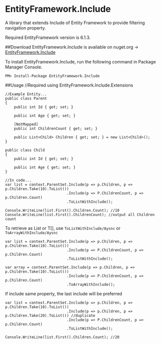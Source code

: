 # EntityFramework.Include

A library that extends Include of Entity Framework to provide filtering navigation property.

Required EntityFramework version is 6.1.3.

##Download
EntityFramework.Include is available on nuget.org -> [EntityFramework.Include](https://www.nuget.org/packages/EntityFramework.Include/)

To install EntityFramework.Include, run the following command in Package Manager Console.

    PM> Install-Package EntityFramework.Include

##Usage
    //Required using EntityFramework.Include.Extensions
    
    //Example Entity...
    public class Parent
    {
        public int Id { get; set; }

        public int Age { get; set; }
        
        [NotMapped]
        public int ChildrenCount { get; set; }

        public List<Child> Children { get; set; } = new List<Child>();
    }
    
    public class Child
    {
        public int Id { get; set; }

        public int Age { get; set; }
    }
    
    //In code...
    var list = context.ParentSet.Include(p => p.Children, p => p.Children.Take(10).ToList())
                                .Include(p => P.ChildrenCount, p => p.Children.Count)
                                .ToListWithInclude();
    
    Console.WriteLine(list.First().Children.Count); //10
    Console.WriteLine(list.First().ChildrenCount); //output all Children count

To retrieve as List or T[], use `ToListWithInclude/Aysnc` or `ToArrayWithInclude/Aysnc`
    
    var list = context.ParentSet.Include(p => p.Children, p => p.Children.Take(10).ToList())
                                .Include(p => P.ChildrenCount, p => p.Children.Count)
                                .ToListWithInclude();
                                
    var array = context.ParentSet.Include(p => p.Children, p => p.Children.Take(10).ToList())
                                .Include(p => P.ChildrenCount, p => p.Children.Count)
                                .ToArrayWithInclude();
                                
If include same property, the last include will be preferred

    var list = context.ParentSet.Include(p => p.Children, p => p.Children.Take(10).ToList())
                                .Include(p => p.Children, p => p.Children.Take(20).ToList()) //duplicate
                                .Include(p => P.ChildrenCount, p => p.Children.Count)
                                .ToListWithInclude();
                                
    Console.WriteLine(list.First().Children.Count); //20